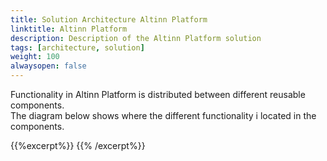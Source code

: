 ```yaml
---
title: Solution Architecture Altinn Platform
linktitle: Altinn Platform
description: Description of the Altinn Platform solution
tags: [architecture, solution]
weight: 100
alwaysopen: false
---
```


Functionality in Altinn Platform is distributed between different reusable components.  
The diagram below shows where the different functionality i located in the components.

{{%excerpt%}}
<object data="/teknologi/altinnstudio/architecture/components/application/solution/altinn-platform/altinnplatform__solutionarchitecture.svg" type="image/svg+xml" style="width: 100%;"></object>
{{% /excerpt%}}

